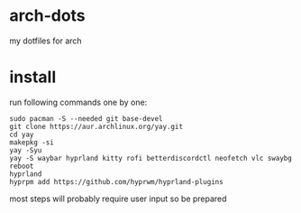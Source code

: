 # arch-dots
my dotfiles for arch
# install
run following commands one by one:
```
sudo pacman -S --needed git base-devel
git clone https://aur.archlinux.org/yay.git
cd yay
makepkg -si
yay -Syu
yay -S waybar hyprland kitty rofi betterdiscordctl neofetch vlc swaybg
reboot
hyprland
hyprpm add https://github.com/hyprwm/hyprland-plugins
```
most steps will probably require user input so be prepared

